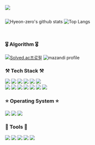 <img src="https://capsule-render.vercel.app/api?type=transparent&color=fff&height=57&section=header&text=Hyeon+Young+Jang&animation=twinkling&fontSize=40" />

 ##
 <!-- ![Hyeon-zero's github stats](https://github-readme-stats.vercel.app/api?username=Hyeon-zero&show_icons=true&theme=vue) -->
 ![Hyeon-zero's github stats](https://github-readme-stats.vercel.app/api?username=Hyeon-zero&show_icons=true&theme=vue&count_private=true)
 ![Top Langs](https://github-readme-stats.vercel.app/api/top-langs/?username=Hyeon-zero&layout=compact)
 <!-- [![Top Langs](https://github-readme-stats.vercel.app/api/top-langs/?username=Hyeon-zero&layout=compact&count_private=true)](https://github.com/anuraghazra/github-readme-stats) -->
 <br>

<!--
[![GitHub Streak](https://github-readme-streak-stats.herokuapp.com/?user=Hyeon-zero&theme=vue)](https://git.io/streak-stats)
 <br>
 -->
 
 <!-- 
![](https://github-profile-summary-cards.vercel.app/api/cards/profile-details?username=Hyeon-zero&theme=vue)
 <br>
 ![](http://github-profile-summary-cards.vercel.app/api/cards/repos-per-language?username=Hyeon-zero&theme=vue)
 ![](http://github-profile-summary-cards.vercel.app/api/cards/most-commit-language?username=Hyeon-zero&theme=vue)
 <br>
 ![](http://github-profile-summary-cards.vercel.app/api/cards/stats?username=Hyeon-zero&theme=vue)
 ![](http://github-profile-summary-cards.vercel.app/api/cards/productive-time?username=Hyeon-zero&theme=vue&utcOffset=8)
 -->
 
 ### 🎖️ Algorithm 🎖️
 <!--
 ![hyp3rflow's solved.ac stats](https://github-readme-solvedac.hyp3rflow.vercel.app/api/?handle=hjgazzx)
 -->
 [![Solved.ac프로필](http://mazassumnida.wtf/api/v2/generate_badge?boj=hjgazzx)](https://solved.ac/hjgazzx)
 ![mazandi profile](http://mazandi.herokuapp.com/api?handle=hjgazzx&theme=warm)

 
 ### ⚒️ Tech Stack ⚒️
 
 <img src="https://img.shields.io/badge/HTML5-E34F26?style=flat-square&logo=HTML5&logoColor=white"/></a>
 <img src="https://img.shields.io/badge/CSS3-1572B6?style=flat-square&logo=CSS3&logoColor=white"/></a>
 <img src="https://img.shields.io/badge/JavaScript-F7DF1E?style=flat-square&logo=JavaScript&logoColor=white"/></a>
 <img src="https://img.shields.io/badge/Node.js-339933?style=flat-square&logo=Node.js&logoColor=white"/></a>
 <img src="https://img.shields.io/badge/Thymeleaf-005F0F?style=flat-square&logo=Thymeleaf&logoColor=white"/></a>
 <img src="https://img.shields.io/badge/Adobe XD-FF61F6?style=flat-square&logo=Adobe XD&logoColor=white"/></a>
 <br>
 <img src="https://img.shields.io/badge/Java-007396?style=flat-square&logo=JAVA&logoColor=white"/></a>
 <img src="https://img.shields.io/badge/Spring-6DB33F?style=flat-square&logo=Spring&logoColor=white"/></a>
 <img src="https://img.shields.io/badge/Spring Boot-6DB33F?style=flat-square&logo=Spring Boot&logoColor=white"/></a>
 <img src="https://img.shields.io/badge/Docker-2496ED?style=flat-square&logo=Docker&logoColor=white"/></a>
 <img src="https://img.shields.io/badge/MySQL-4479A1?style=flat-square&logo=MySQL&logoColor=white"/></a>
 <img src="https://img.shields.io/badge/AWS-232F3E?style=flat-square&logo=amazonaws&logoColor=white"/></a>
 <img src="https://img.shields.io/badge/Vultr-007BFC?style=flat-square&logo=vultr&logoColor=white"/></a>
  
 ### ⭐ Operating System ⭐
  <img src="https://img.shields.io/badge/Mac OS-000?style=flat-square&logo=macOS&logoColor=white"/></a>
  <img src="https://img.shields.io/badge/Ubuntu-E95420?style=flat-square&logo=Ubuntu&logoColor=white"/></a>
  <img src="https://img.shields.io/badge/Windows 11-0078D6?style=flat-square&logo=Windows 11&logoColor=white"/></a>

 ### 📁 Tools 📁
 <img src="https://img.shields.io/badge/IntelliJ IDEA-000000?style=flat-square&logo=IntelliJ IDEA&logoColor=white"/></a>
 <img src="https://img.shields.io/badge/Eclipse IDE-2C2255?style=flat-square&logo=Eclipse IDE&logoColor=white"/></a>
 <img src="https://img.shields.io/badge/Visual Studio-5C2D91?style=flat-square&logo=Visual Studio&logoColor=white"/></a>
 <img src="https://img.shields.io/badge/Visual Studio Code-007ACC?style=flat-square&logo=Visual Studio Code&logoColor=white"/></a>
 <img src="https://img.shields.io/badge/Android Studio-3DDC84?style=flat-square&logo=Android Studio&logoColor=white"/></a>
 <br>
 
